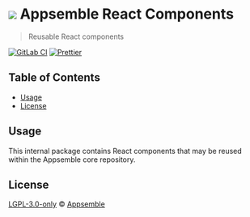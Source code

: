 # ![](https://gitlab.com/appsemble/appsemble/-/raw/0.34.9-test.0/config/assets/logo.svg) Appsemble React Components

> Reusable React components

[![GitLab CI](https://gitlab.com/appsemble/appsemble/badges/0.34.9-test.0/pipeline.svg)](https://gitlab.com/appsemble/appsemble/-/releases/0.34.9-test.0)
[![Prettier](https://img.shields.io/badge/code_style-prettier-ff69b4.svg)](https://prettier.io)

## Table of Contents

- [Usage](#usage)
- [License](#license)

## Usage

This internal package contains React components that may be reused within the Appsemble core
repository.

## License

[LGPL-3.0-only](https://gitlab.com/appsemble/appsemble/-/blob/0.34.9-test.0/LICENSE.md) ©
[Appsemble](https://appsemble.com)
